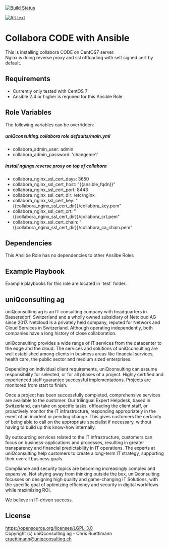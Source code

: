 [![Build Status](https://travis-ci.org/uniQconsulting-ag/ansible.collabora.svg?branch=master)](https://travis-ci.org/uniQconsulting-ag/ansible.collabora)

[![Alt text](https://www.uniqconsulting.ch/images/logo.png)](https://www.uniqconsulting.ch/)

Collabora CODE with Ansible
=================

This is installing collabora CODE on CentOS7 server.    
Nginx is doing reverse proxy and ssl offloading with self signed cert by default.

Requirements
------------

* Currently only tested with CentOS 7
* Ansible 2.4 or higher is required for this Ansible Role

Role Variables
--------------
The following variables can be overridden:

##### uniQconsulting.collabora role defaults/main.yml
* collabora_admin_user: admin    
* collabora_admin_password: 'changeme1'    

##### install ngingx reverse proxy on top of collabora
* collabora_nginx_ssl_cert_days: 3650    
* collabora_nginx_ssl_cert_host: "{{ansible_fqdn}}"    
* collabora_nginx_ssl_cert_port: 8443    
* collabora_nginx_ssl_cert_dir: /etc/nginx    
* collabora_nginx_ssl_cert_key: "{{collabora_nginx_ssl_cert_dir}}/collabora_key.pem"    
* collabora_nginx_ssl_cert_crt: "{{collabora_nginx_ssl_cert_dir}}/collabora_crt.pem"    
* collabora_nginx_ssl_cert_chain: "{{collabora_nginx_ssl_cert_dir}}/collabora_ca_chain.pem"    

Dependencies
------------

This Ansilbe Role has no dependencies to other Ansilbe Roles

Example Playbook
----------------

Example playbooks for this role are located in ´test´ folder:

uniQconsulting ag
-----------------

uniQconsulting ag is an IT consulting company with headquarters in Bassersdorf, Switzerland and a wholly owned subsidiary of Netcloud AG since 2017.
Netcloud is a privately held company, reputed for Network and Cloud Services in Switzerland. Although operating independently, both companies have a long history of close collaboration.

uniQconsulting provides a wide range of IT services from the datacenter to the edge and the cloud. The services and solutions of uniQconsulting are well established among clients in business areas like financial services, health care, the public sector and medium sized enterprises.

Depending on individual client requirements, uniQconsulting can assume responsibility for selected, or for all phases of a project. Highly certified and experienced staff guarantee successful implementations. Projects are monitored from start to finish. 

Once a project has been successfully completed, comprehensive services are available to the customer. Our trilingual Expert Helpdesk, based in Switzerland, can take on specific tasks, offloading the client staff, or proactively monitor the IT infrastructure, responding appropriately in the event of an incident or pending change. This gives customers the certainty of being able to call on the appropriate specialist if necessary, without having to build up this know-how internally.

By outsourcing services related to the IT infrastructure, customers can focus on business-applications and processes, resulting in greater transparency and financial predictability in IT operations. The experts at uniQconsulting help customers to create a long-term IT strategy, supporting their overall business goals.

Compliance and security topics are becoming increasingly complex and expensive. Not shying away from thinking outside the box, uniQconsulting focusses on designing high quality and game-changing IT Solutions, with the specific goal of optimizing efficiency and security in digital workflows while maximizing ROI.

We believe in IT-driven success.

License
--------------
https://opensource.org/licenses/LGPL-3.0    
Copyright (c) uniQconsulting ag - Chris Ruettimann <cruettimann@uniqconsulting.ch>
